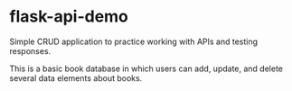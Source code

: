 # flask-api-demo
Simple CRUD application to practice working with APIs and testing responses. 

This is a basic book database in which users can add, update, and delete several data elements about books. 
